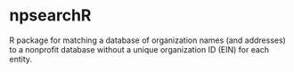 # npsearchR
R package for matching a database of organization names (and addresses) to a nonprofit database without a unique organization ID (EIN) for each entity.
